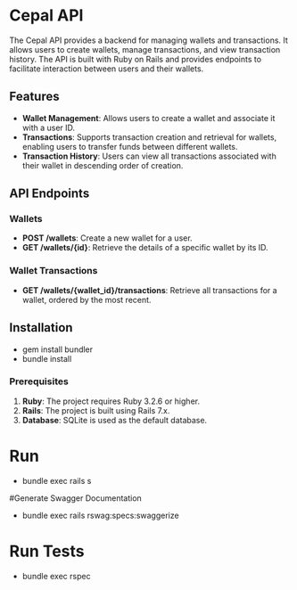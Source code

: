 # Cepal API

The Cepal API provides a backend for managing wallets and transactions. It allows users to create wallets, manage transactions, and view transaction history. The API is built with Ruby on Rails and provides endpoints to facilitate interaction between users and their wallets.

## Features

- **Wallet Management**: Allows users to create a wallet and associate it with a user ID.
- **Transactions**: Supports transaction creation and retrieval for wallets, enabling users to transfer funds between different wallets.
- **Transaction History**: Users can view all transactions associated with their wallet in descending order of creation.

## API Endpoints

### Wallets

- **POST /wallets**: Create a new wallet for a user.
- **GET /wallets/{id}**: Retrieve the details of a specific wallet by its ID.

### Wallet Transactions

- **GET /wallets/{wallet_id}/transactions**: Retrieve all transactions for a wallet, ordered by the most recent.

## Installation
- gem install bundler
- bundle install


### Prerequisites

1. **Ruby**: The project requires Ruby 3.2.6 or higher.
2. **Rails**: The project is built using Rails 7.x.
3. **Database**: SQLite is used as the default database.

# Run
- bundle exec rails s

#Generate Swagger Documentation
- bundle exec rails rswag:specs:swaggerize

# Run Tests
- bundle exec rspec
